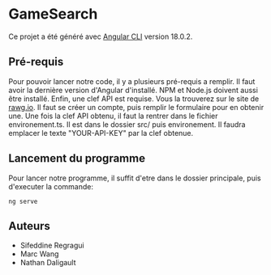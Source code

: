 # GameSearch

Ce projet a été généré avec [Angular CLI](https://github.com/angular/angular-cli) version 18.0.2.

## Pré-requis

Pour pouvoir lancer notre code, il y a plusieurs pré-requis a remplir.
Il faut avoir la dernière version d'Angular d'installé.
NPM et Node.js doivent aussi être installé.
Enfin, une clef API est requise. Vous la trouverez sur le site de [rawg.io](https://rawg.io/apidocs).
Il faut se créer un compte, puis remplir le formulaire pour en obtenir une.
Une fois la clef API obtenu, il faut la rentrer dans le fichier environement.ts. Il est dans le dossier src/ puis environement.
Il faudra emplacer le texte "YOUR-API-KEY" par la clef obtenue.

## Lancement du programme

Pour lancer notre programme, il suffit d'etre dans le dossier principale, puis d'executer la commande:

```
ng serve
```

## Auteurs

* Sifeddine Regragui
* Marc Wang
* Nathan Daligault